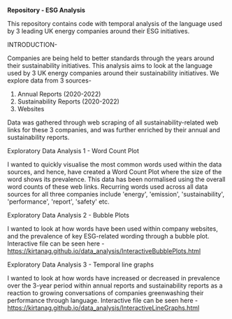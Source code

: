 **Repository - ESG Analysis**

This repository contains code with temporal analysis of the language used by 3 leading UK energy companies around their ESG initiatives.

INTRODUCTION-

Companies are being held to better standards through the years around their sustainability initiatives. This analysis aims to look at the language used by 3 UK energy companies around their sustainability initiatives. We explore data from 3 sources-
1. Annual Reports (2020-2022)
2. Sustainability Reports (2020-2022)
3. Websites

Data was gathered through web scraping of all sustainability-related web links for these 3 companies, and was further enriched by their annual and sustainability reports.

Exploratory Data Analysis 1 - Word Count Plot

I wanted to quickly visualise the most common words used within the data sources, and hence, have created a Word Count Plot where the size of the word shows its prevalence. This data has been normalised using the overall word counts of these web links.
Recurring words used across all data sources for all three companies include 'energy', 'emission', 'sustainability', 'performance', 'report', 'safety' etc.

Exploratory Data Analysis 2 - Bubble Plots

I wanted to look at how words have been used within company websites, and the prevalence of key ESG-related wording through a bubble plot.
Interactive file can be seen here - https://kirtanag.github.io/data_analysis/InteractiveBubblePlots.html

Exploratory Data Analysis 3 - Temporal line graphs

I wanted to look at how words have increased or decreased in prevalence over the 3-year period within annual reports and sustainability reports as a reaction to growing conversations of companies greenwashing their performance through language.
Interactive file can be seen here -  https://kirtanag.github.io/data_analysis/InteractiveLineGraphs.html


